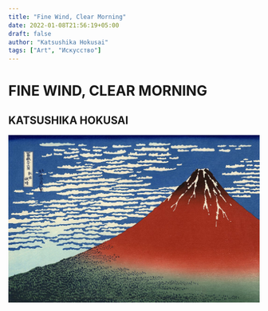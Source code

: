 ```yaml
---
title: "Fine Wind, Clear Morning"
date: 2022-01-08T21:56:19+05:00
draft: false
author: "Katsushika Hokusai"
tags: ["Art", "Искусство"]
---
```


# FINE WIND, CLEAR MORNING

## KATSUSHIKA HOKUSAI

![Fine Wind, Clear Morning](image.jpg)